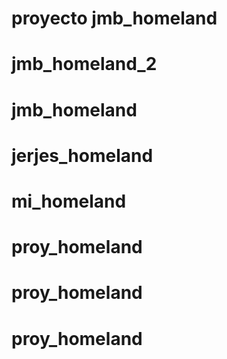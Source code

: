 # proyecto jmb_homeland
# jmb_homeland_2
# jmb_homeland
# jerjes_homeland
# mi_homeland
# proy_homeland
# proy_homeland
# proy_homeland
